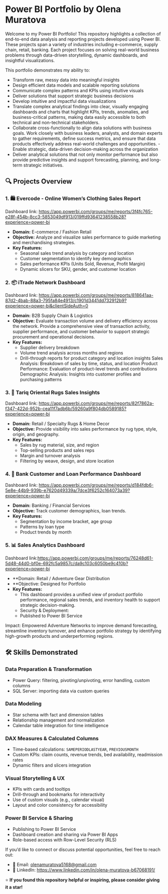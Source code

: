 # Power BI Portfolio by Olena Muratova

Welcome to my Power BI Portfolio! This repository highlights a collection of end-to-end data analysis and reporting projects developed using Power BI. These projects span a variety of industries including e-commerce, supply chain, retail, banking. Each project focuses on solving real-world business problems through data-driven storytelling, dynamic dashboards, and insightful visualizations.

This portfolio demonstrates my ability to:
- Transform raw, messy data into meaningful insights
- Design efficient data models and scalable reporting solutions
- Communicate complex patterns and KPIs using intuitive visuals
- Deliver solutions that support strategic business decisions
- Develop intuitive and impactful data visualizations
- Translate complex analytical findings into clear, visually engaging dashboards and charts that highlight KPIs, trends, anomalies, and business-critical patterns, making data easily accessible to both technical and non-technical stakeholders.
- Collaborate cross-functionally to align data solutions with business goals. Work closely with business leaders, analysts, and domain experts to gather requirements, define success metrics, and ensure that data products effectively address real-world challenges and opportunities.
-Enable strategic, data-driven decision-making across the organization
- Deliver analytical solutions that not only monitor performance but also provide predictive insights and support forecasting, planning, and long-term strategic initiatives.



## 🔍 Projects Overview

### 1. 🛍️ Evercode - Online Women’s Clothing Sales Report
Dashboard link: https://app.powerbi.com/groups/me/reports/3f4fc765-e28f-454b-8cc3-5853049df913/019ffd93641238558b28?experience=power-bi
- **Domain:** E-commerce / Fashion Retail
- **Objective:** Analyze and visualize sales performance to guide marketing and merchandising strategies.
- **Key Features:**
  - Seasonal sales trend analysis by category and location
  - Customer segmentation to identify key demographics
  - Sales performance KPIs (Units Sold, Revenue, Profit Margin)
  - Dynamic slicers for SKU, gender, and customer location


### 2. 📦 iTrade Network Dashboard
Dashboard link: https://app.powerbi.com/groups/me/reports/818641aa-87d2-4bab-88a3-795fa84e4913/c1901d3441dd732912b9?experience=power-bi&clientSideAuth=0
- **Domain:** B2B Supply Chain & Logistics
- **Objective:** Evaluate transaction volume and delivery efficiency across the network. Provide a comprehensive view of transaction activity, supplier performance, and customer behavior to support strategic procurement and operational decisions.
- **Key Features:**
  - Supplier delivery breakdown
  - Volume trend analysis across months and regions
  - Drill-through reports for product category and location insights
Sales Analysis: Breakdown of sales by time, status, and location
Product Performance: Evaluation of product-level trends and contributions
Demographic Analysis: Insights into customer profiles and purchasing patterns

### 3. 🧺 Tariq Oriental Rugs Sales Insights
Dashboard link: https://app.powerbi.com/groups/me/reports/82f7862a-f347-422d-952b-cea11f7adb6b/59260a9f804db0589185?experience=power-bi
- **Domain:** Retail / Specialty Rugs & Home Decor
- **Objective:** Provide visibility into sales performance by rug type, style, origin, and geography.
- **Key Features:**
  - Sales by rug material, size, and region
  - Top-selling products and sales reps
  - Margin and turnover analysis
  - Filtering by weave, design, and store location


### 4. 🏦 Bank Customer and Loan Performance Dashboard
Dashboard link: https://app.powerbi.com/groups/me/reports/d184fdb6-5e8e-44b9-939b-e7620d49339a/7dce3f6252c164073a39?experience=power-bi
- **Domain:** Banking / Financial Services
- **Objective:** Track customer demographics, loan trends.
- **Key Features:**
  - Segmentation by income bracket, age group
  - Patterns by loan type
  - Product trends by month

### 5. 📊 Sales Analytics Dashboard
Dashboard link:https://app.powerbi.com/groups/me/reports/76248d61-5d48-44d0-bf0e-692fc5a9857c/da9c103c6050be9c410b?experience=power-bi
- **Domain: Retail / Adventure Gear Distribution
- **Objective: Designed for Portfolio
- **Key Features:** 
  - This dashboard provides a unified view of product portfolio performance, regional sales trends, and inventory health to support strategic decision-making.
  - Security & Deployment:
  - Published to Power BI Service


Impact: Empowered Adventure Networks to improve demand forecasting, streamline inventory turnover, and enhance portfolio strategy by identifying high-growth products and underperforming regions.

## 🛠️ Skills Demonstrated

### Data Preparation & Transformation
- Power Query: filtering, pivoting/unpivoting, error handling, custom columns
- SQL Server: importing data via custom queries

### Data Modeling
- Star schema with fact and dimension tables
- Relationship management and normalization
- Calendar table integration for time intelligence

### DAX Measures & Calculated Columns
- Time-based calculations: `SAMEPERIODLASTYEAR`, `PREVIOUSMONTH`
- Custom KPIs: claim counts, revenue trends, bed availability, readmission rates
- Dynamic filters and slicers integration

### Visual Storytelling & UX
- KPIs with cards and tooltips
- Drill-through and bookmarks for interactivity
- Use of custom visuals (e.g., calendar visual)
- Layout and color consistency for accessibility
  
### Power BI Service & Sharing
- Publishing to Power BI Service
- Dashboard creation and sharing via Power BI Apps
- Role-based access with Row-Level Security (RLS)

If you’d like to connect or discuss potential opportunities, feel free to reach out:

- 📧 Email: olenamuratova5168@gmail.com
- 💼 LinkedIn: https://www.linkedin.com/in/olena-muratova-b67068191/
  
⭐ **If you found this repository helpful or inspiring, please consider giving it a star!**
